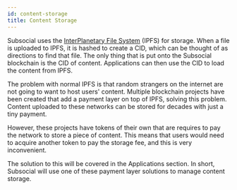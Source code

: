 ```yaml
---
id: content-storage
title: Content Storage
---
```


Subsocial uses the [InterPlanetary File System](https://ipfs.io/) (IPFS) for storage. 
When a file is uploaded to IPFS, it is hashed to create a CID, which can be thought of as directions to find that file.
The only thing that is put onto the Subsocial blockchain is the CID of content. Applications can then use the CID to load the content from IPFS.

The problem with normal IPFS is that random strangers on the internet are not going to want to host users' content.
Multiple blockchain projects have been created that add a payment layer on top of IPFS, solving this problem.
Content uploaded to these networks can be stored for decades with just a tiny payment.

However, these projects have tokens of their own that are requires to pay the network to store a piece of content.
This means that users would need to acquire another token to pay the storage fee, and this is very inconvenient.

The solution to this will be covered in the Applications section.
In short, Subsocial will use one of these payment layer solutions to manage content storage.

